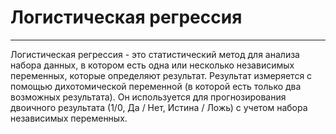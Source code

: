 # Логистическая регрессия

---

Логистическая регрессия - это статистический метод для анализа набора данных, в котором есть одна или несколько независимых переменных, которые определяют результат. Результат измеряется с помощью дихотомической переменной (в которой есть только два возможных результата). Он используется для прогнозирования двоичного результата (1/0, Да / Нет, Истина / Ложь) с учетом набора независимых переменных.

